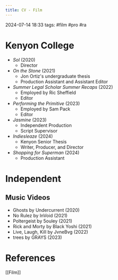 ```yaml
---
title: CV - Film
---
```

2024-07-14 18:33
tags: #film #pro #ra 
# Kenyon College
* *Sol* (2020)
	* Director
* *On the Stone* (2021)
	* Jon Ortiz's undergraduate thesis
	* Production Assistant and Assistant Editor
* *Summer Legal Scholar Summer Recaps* (2022)
	* Employed by Ric Sheffield
	* Editor
* *Performing the Primitive* (2023)
	* Employed by Sam Pack
	* Editor
* *Jasmine* (2023)
	* Independent Production
	* Script Supervisor
* *Indiesleaze* (2024)
	* Kenyon Senior Thesis
	* Writer, Producer, and Director
* *Shopping for Superman* (2024)
	* Production Assistant
# Independent
## Music Videos
* Ghosts by Undercurrent (2020)
* No Rulez by InVoid (2021)
* Poltergeist by 5ouley (2021)
* Rick and Morty by Black Yoshi (2021)
* Live, Laugh, Kill by JvneBvg (2022)
* trees by GRAYS (2023)
# References
[[Film]] 